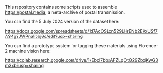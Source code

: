 This repository contains some scripts used to assemble https://postal.media, a meta-archive of postal transmission. 

You can find the 5 July 2024 version of the dataset here:

https://docs.google.com/spreadsheets/d/1d7AcOSLcn529LHrENb2EKxUSf7AS4g8JWPnaIibbj6s/edit?usp=sharing

You can find a prototype system for tagging these materials using Florence-2 machine vision here:

https://colab.research.google.com/drive/1xEbcl7bbsAFZLqOitQ29ZbxjKwG3m3xb?usp=sharing
